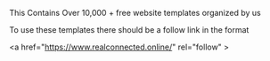 This  Contains Over 10,000 +  free website templates organized by us

To use these templates there should be a follow link in the format 

<span> <a </span> href="https://www.realconnected.online/" rel="follow" <span> > </span>
